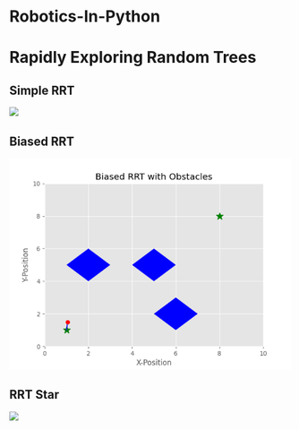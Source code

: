 # Robotics-In-Python

# Rapidly Exploring Random Trees
## Simple RRT
<img src="RRT Algorithms/images/rrt_simple.gif">

## Biased RRT
<img src="RRT Algorithms/images/rrt_biased.gif">

## RRT Star
<img src="RRT Algorithms/images/rrt_star.gif">
